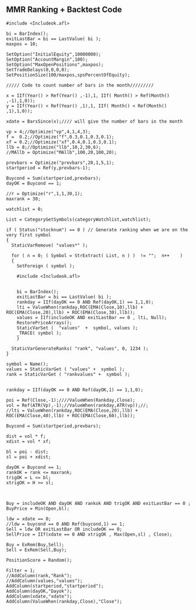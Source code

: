 ## MMR Ranking + Backtest Code

    #include <Includeok.afl>

    bi = BarIndex();
    exitLastBar = bi == LastValue( bi );
    maxpos = 10;

    SetOption("InitialEquity",10000000);
    SetOption("AccountMargin",100);
    SetOption("MaxOpenPositions",maxpos);
    SetTradeDelays(0,0,0,0);
    SetPositionSize(100/maxpos,spsPercentOfEquity);

    ///// Code to count number of bars in the month/////////

    x = IIf(Year() > Ref(Year() ,-1),1, IIf( Month() > Ref(Month() ,-1),1,0));
    y = IIf(Year() < Ref(Year() ,1),1, IIf( Month() < Ref(Month() ,1),1,0));

    xdate = BarsSince(x);//// will give the number of bars in the month 

    vp = 4;//Optimize("vp",4,1,4,3);
    f =  0.2;//Optimize("f",0.3,0.1,0.3,0.1);
    xf = 0.2;//Optimize("xf",0.4,0.1,0.3,0.1);
    llb = 8;//Optimize("llb",10,2,30,6);
    //MAllb = Optimize("MAllb",100,20,100,20);

    prevbars = Optimize("prevbars",20,1,5,1);
    startperiod = Ref(y,prevbars-1);

    Buycond = Sum(startperiod,prevbars);
    dayOK = Buycond == 1;

    //r = Optimize("r",1,1,30,1);
    maxrank = 30;

    watchlist = 0;

    List = CategoryGetSymbols(categoryWatchlist,watchlist);

    if ( Status("stocknum") == 0 ) // Generate ranking when we are on the very first symbol
    {
      StaticVarRemove( "values*" );

      for ( n = 0; ( Symbol = StrExtract( List, n ) )  != "";  n++    )
      {
        SetForeign ( symbol );

        #include <Includeok.afl>


        bi = BarIndex();
        exitLastBar = bi == LastValue( bi );
        rankday = IIf(dayOK == 0 AND Ref(dayOK,1) == 1,1,0);
        lti = ValueWhen(rankday,ROC(EMA(Close,10),llb) + ROC(EMA(Close,20),llb) + ROC(EMA(Close,30),llb));
        values = IIf(includeOK AND exitLastBar == 0 , lti, Null);
        RestorePriceArrays();
        StaticVarSet (  "values"  +  symbol, values );
        _TRACE( symbol );
        }

      StaticVarGenerateRanks( "rank", "values", 0, 1234 );
    }

    symbol = Name();
    values = StaticVarGet ( "values" +  symbol );
    rank = StaticVarGet ( "rankvalues" +  symbol );


    rankday = IIf(dayOK == 0 AND Ref(dayOK,1) == 1,1,0);

    poi = Ref(Close,-1);////ValueWhen(Rankday,Close);
    vol = Ref(ATR(Vp),-1);//ValueWhen(rankday,ATR(vp));//;
    //lti = ValueWhen(rankday,ROC(EMA(Close,20),llb) + ROC(EMA(Close,40),llb) + ROC(EMA(Close,60),llb));

    Buycond = Sum(startperiod,prevbars);

    dist = vol * f;
    xdist = vol * xf;

    bl = poi - dist;
    sl = poi + xdist;

    dayOK = Buycond == 1;
    rankOK = rank <= maxrank;
    trigOK = L <= bl;
    xtrigOK = H >= sl;



    Buy = includeOK AND dayOK AND rankok AND trigOK AND exitLastBar == 0 ;
    BuyPrice = Min(Open,bl);

    ldw = xdate == 0;
    //ldw = buycond == 0 AND Ref(buycond,1) == 1;
    Sell = ldw OR exitLastBar OR includeOK == 0;
    SellPrice = IIf(xdate == 0 AND xtrigOK , Max(Open,sl) , Close);

    Buy = ExRem(Buy,Sell);
    Sell = ExRem(Sell,Buy);

    PositionScore = Random();

    Filter = 1;
    //AddColumn(rank,"Rank");
    //AddColumn(values,"values");
    AddColumn(startperiod,"startperiod");
    AddColumn(dayOK,"Dayok");
    AddColumn(xdate,"xdate");
    AddColumn(ValueWhen(rankday,Close),"Close");
